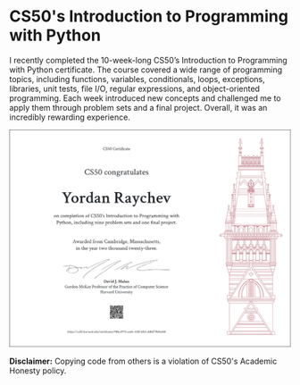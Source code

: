 # CS50's Introduction to Programming with Python

I recently completed the 10-week-long CS50’s Introduction to Programming with Python certificate. The course covered a wide range of programming topics, including functions, variables, conditionals, loops, exceptions, libraries, unit tests, file I/O, regular expressions, and object-oriented programming. Each week introduced new concepts and challenged me to apply them through problem sets and a final project. Overall, it was an incredibly rewarding experience.

![certificate](CS50P.png)

**Disclaimer:**  Copying code from others is a violation of CS50's Academic Honesty policy.
